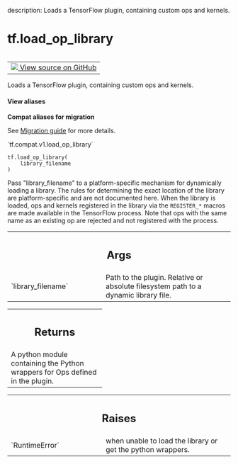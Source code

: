 description: Loads a TensorFlow plugin, containing custom ops and kernels.

<div itemscope itemtype="http://developers.google.com/ReferenceObject">
<meta itemprop="name" content="tf.load_op_library" />
<meta itemprop="path" content="Stable" />
</div>

# tf.load_op_library

<!-- Insert buttons and diff -->

<table class="tfo-notebook-buttons tfo-api nocontent" align="left">
<td>
  <a target="_blank" href="https://github.com/tensorflow/tensorflow/blob/r2.3/tensorflow/python/framework/load_library.py#L35-L77">
    <img src="https://www.tensorflow.org/images/GitHub-Mark-32px.png" />
    View source on GitHub
  </a>
</td>
</table>



Loads a TensorFlow plugin, containing custom ops and kernels.

<section class="expandable">
  <h4 class="showalways">View aliases</h4>
  <p>
<b>Compat aliases for migration</b>
<p>See
<a href="https://www.tensorflow.org/guide/migrate">Migration guide</a> for
more details.</p>
<p>`tf.compat.v1.load_op_library`</p>
</p>
</section>

<pre class="devsite-click-to-copy prettyprint lang-py tfo-signature-link">
<code>tf.load_op_library(
    library_filename
)
</code></pre>



<!-- Placeholder for "Used in" -->

Pass "library_filename" to a platform-specific mechanism for dynamically
loading a library. The rules for determining the exact location of the
library are platform-specific and are not documented here. When the
library is loaded, ops and kernels registered in the library via the
`REGISTER_*` macros are made available in the TensorFlow process. Note
that ops with the same name as an existing op are rejected and not
registered with the process.

<!-- Tabular view -->
 <table class="responsive fixed orange">
<colgroup><col width="214px"><col></colgroup>
<tr><th colspan="2"><h2 class="add-link">Args</h2></th></tr>

<tr>
<td>
`library_filename`
</td>
<td>
Path to the plugin.
Relative or absolute filesystem path to a dynamic library file.
</td>
</tr>
</table>



<!-- Tabular view -->
 <table class="responsive fixed orange">
<colgroup><col width="214px"><col></colgroup>
<tr><th colspan="2"><h2 class="add-link">Returns</h2></th></tr>
<tr class="alt">
<td colspan="2">
A python module containing the Python wrappers for Ops defined in
the plugin.
</td>
</tr>

</table>



<!-- Tabular view -->
 <table class="responsive fixed orange">
<colgroup><col width="214px"><col></colgroup>
<tr><th colspan="2"><h2 class="add-link">Raises</h2></th></tr>

<tr>
<td>
`RuntimeError`
</td>
<td>
when unable to load the library or get the python wrappers.
</td>
</tr>
</table>

